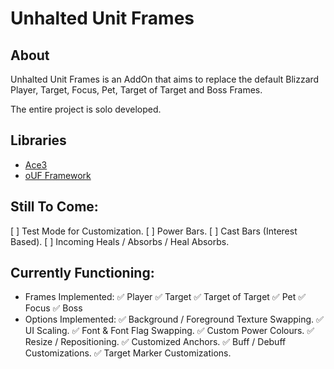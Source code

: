 # Unhalted Unit Frames

## About
Unhalted Unit Frames is an AddOn that aims to replace the default Blizzard Player, Target, Focus, Pet, Target of Target and Boss Frames.

The entire project is solo developed.

## Libraries

- [Ace3](https://www.curseforge.com/wow/addons/ace3)
- [oUF Framework](https://www.curseforge.com/wow/addons/ouf)

## Still To Come:
[ ] Test Mode for Customization.
[ ] Power Bars.
[ ] Cast Bars (Interest Based).
[ ] Incoming Heals / Absorbs / Heal Absorbs.

## Currently Functioning:
- Frames Implemented:
    ✅ Player
    ✅ Target
    ✅ Target of Target
    ✅ Pet
    ✅ Focus
    ✅ Boss
- Options Implemented:
    ✅ Background / Foreground Texture Swapping.
    ✅ UI Scaling.
    ✅ Font & Font Flag Swapping.
    ✅ Custom Power Colours.
    ✅ Resize / Repositioning.
    ✅ Customized Anchors.
    ✅ Buff / Debuff Customizations.
    ✅ Target Marker Customizations.
